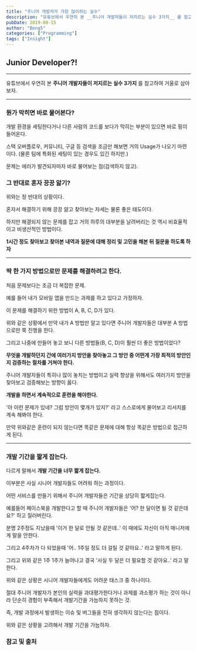 ```yaml
---
title: "주니어 개발자가 가장 많이하는 실수"
description: "유튜브에서 우연히 본 __주니어 개발자들이 저지르는 실수 3가지__ 를 참고하여 거울로 삼아보자."
pubDate: 2019-08-15
author: "Bong5"
categories: ["Programming"]
tags: ["Insight"]
---
```



## Junior Developer?!

---

유튜브에서 우연히 본 __주니어 개발자들이 저지르는 실수 3가지__ 를 참고하여 거울로 삼아보자.

---



### 뭔가 막히면 바로 물어본다?

개발 환경을 세팅한다거나 다른 사람의 코드를 보다가 막히는 부분이 있으면 바로 핑이 들어온다.

스택 오버플로우, 커뮤니티, 구글 등 검색을 조금만 해보면 거의 Usage가 나오기 마련이다. (물론 팀에 특화된 세팅이 있는 경우도 있긴 하지만.)

문제는 에러가 발견되자마자 바로 물어보는 점(검색하지 않고).


### 그 반대로 혼자 끙끙 앓기?

위와는 정 반대의 상황이다.

혼자서 해결하기 위해 끙끙 앓고 찾아보는 자세는 물론 좋은 태도이다.

하지만 해결되지 않는 문제를 잡고 거의 하루의 대부분을 날려버리는 것 역시 비효율적이고 비생산적인 방법이다.

__1시간 정도 찾아보고 찾아본 내역과 질문에 대해 정리 및 고민을 해본 뒤 질문을 하도록 하자__

---

### 딱 한 가지 방법으로만 문제를 해결하려고 한다.

처음 문제보다는 조금 더 복잡한 문제.

예를 들어 내가 모바일 앱을 만드는 과제를 하고 있다고 가정하자.

이 문제를 해결하기 위한 방법이 A, B, C, D가 있다.

위와 같은 상황에서 만약 내가 A 방법만 알고 있다면 주니어 개발자들은 대부분 A 방법으로만 쭉 진행을 한다.

그리고 나중에 만들어 놓고 보니 다른 방법들(B, C, D)이 훨씬 더 좋은 방법이었다?

__무엇을 개발하던지 간에 여러가지 방안을 찾아놓고 그 방안 중 어떤게 가장 최적의 방안인지 검증하는 절차를 거쳐야 한다.__

주니어 개발자들이 특히나 많이 놓치는 방법이고 실력 향상을 위해서도 여러가지 방안을 찾아보고 검증해보는 방향이 옳다.

__개발을 하면서 계속적으로 훈련을 해야한다.__

'아 이런 문제가 있네? 그럼 방안이 몇개가 있지?' 라고 스스로에게 물어보고 리서치를 계속 해봐야 한다.

만약 위와같은 훈련이 되지 않는다면 똑같은 문제에 대해 항상 똑같은 방법으로 접근하게 된다.

---

### 개발 기간을 짧게 잡는다.

다르게 말해서 __개발 기간을 너무 짧게 잡는다.__

이부분은 사실 시니어 개발자들도 어려워 하는 과정이다.

어떤 서비스를 만들기 위해서 주니어 개발자들은 기간을 상당히 짧게잡는다.

예를들어 페이스북을 개발한다고 할 때 주니어 개발자들은 '어? 한 달이면 될 것 같은데요?' 하고 질러버린다.

분명 2주정도 지났을때 '이거 한 달로 안될 것 같은데..' 이 때에도 자신이 아직 매니저에게 말을 안한다.

그리고 4주차가 다 되었을때 '어.. 1주일 정도 더 걸릴 것 같아요..' 라고 말하게 된다.

그리고 위와 같은 1주 1주가 늘어나고 결국 '사실 두 달은 더 필요할 것 같아요..' 라고 말한다.

위와 같은 상황은 시니어 개발자들에게도 어려운 태스크 중 하나이다.

절대 주니어 개발자가 본인의 실력을 과대평가한다거나 과제를 과소평가 하는 것이 아니라 단순히 경험이 부족해서 개발기간을 가늠하지 못하는 것.

즉, 개발 과정에서 발생하는 이슈 및 버그들을 전혀 생각하지 않는다는 점이다.

위와 같은 상황을 고려해서 개발 기간을 가늠하자.









### 참고 및 출처
